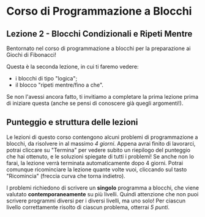 # Corso di Programmazione a Blocchi

## Lezione 2 - Blocchi Condizionali e Ripeti Mentre

Bentornato nel corso di programmazione a blocchi per la preparazione ai Giochi di Fibonacci!

Questa è la seconda lezione, in cui ti faremo vedere:

- i blocchi di tipo "logica";
- il blocco "ripeti mentre/fino a che".

Se non l'avessi ancora fatto, ti invitiamo a completare la prima lezione prima di iniziare questa (anche se pensi di conoscere già quegli argomenti!).

## Punteggio e struttura delle lezioni

Le lezioni di questo corso contengono alcuni problemi di programmazione a blocchi, da risolvere in al massimo _4 giorni_. Appena avrai finito di lavorarci, potrai cliccare su "Termina" per vedere subito un riepilogo del punteggio che hai ottenuto, e le soluzioni spiegate di tutti i problemi! Se anche non lo farai, la lezione verrà terminata automaticamente dopo 4 giorni. Potrai comunque ricominciare la lezione quante volte vuoi, cliccando sul tasto "Ricomincia" (freccia curva che torna indietro).

I problemi richiedono di scrivere un **singolo** programma a blocchi, che viene valutato **contemporaneamente** su più livelli.
Quindi attenzione che non puoi scrivere programmi diversi per i diversi livelli, ma uno solo!
Per ciascun livello correttamente risolto di ciascun problema, otterrai _5 punti_.

